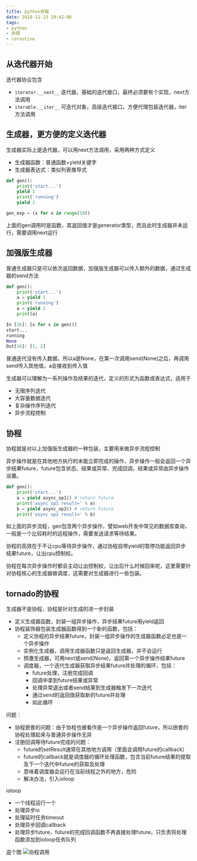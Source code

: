 ```yaml
---
title: python协程   
date: 2018-11-13 20:42:06   
tags:   
- python
- 协程
- coroutine
---
```


## 从迭代器开始

迭代器协议包含
- `iterator.__next__` 迭代器，基础的迭代接口，最终必须要有个实现，next方法调用
- `iterable.__iter__` 可迭代对象，高级迭代接口，方便代理包装迭代器，iter方法调用

## 生成器，更方便的定义迭代器
生成器实际上是迭代器，可以用next方法调用，采用两种方式定义
- 生成器函数：普通函数+yield关键字
- 生成器表达式：类似列表推导式

```python
def gen():
    print('start...')
    yield 1
    print('running')
    yield 2

gen_exp = (x for x in range(10))
```

上面的gen调用时是函数，其返回值才是generator类型，而且此时生成器并未运行，需要调用next运行

## 加强版生成器
普通生成器只是可以依次返回数据，加强版生成器可以传入额外的数据，通过生成器的send方法
```python
def gen():
    print('start...')
    a = yield 1
    print('running')
    a = yield 2
    print(a)

In [16]: [x for x in gen()]
start...
running
None
Out[16]: [1, 2]
```
普通迭代没有传入数据，所以a是None，在第一次调用send(None)之后，再调用send传入其他值，a会接收到传入值

生成器可以理解为一系列操作及结果的迭代，定义的形式为函数或表达式，适用于
- 无限序列迭代
- 大容量数据迭代
- 复杂操作序列迭代
- 异步流程控制

## 协程
协程就是对以上加强版生成器的一种包装，主要用来做异步流程控制

异步操作就是在其他地方执行的未能立即完成的操作，异步操作一般会返回一个异步结果future，future包含状态、结果或异常、完成回调，结果或异常由异步操作设置。
```python
def gen():
    print('start...')
    a = yield async_op1() # return future
    print('async op1 result=' % a)
    b = yield async_op2() # return future
    print('async op2 result=' % b)

```
如上面的异步流程，gen包含两个异步操作，譬如web开发中常见的数据库查询，一般是一个比较耗时的远程操作，需要发送请求等待结果。

协程的高效在于不让cpu等待异步操作，通过协程自带yield的暂停功能返回异步结果future，让出cpu控制权。

协程在每次异步操作时都会主动让出控制权，让出后什么时候回来呢，这里需要针对协程核心的生成器做调度，这需要对生成器进行一些包装。

## tornado的协程
生成器不是协程，协程是针对生成的进一步封装
- 定义生成器函数，封装一组异步操作，异步结果future用yield返回
- 协程装饰器包装生成器函数得到一个新的函数，包括：
    - 定义协程的异步结果future，封装一组异步操作的生成器函数必定也是一个异步操作
    - 实例化生成器，调用生成器函数只是返回生成器，并不会运行
    - 预激生成器，可用next或send(None)，返回第一个异步操作结果future
    - 调度器，一个迭代生成器获取异步结果future并处理的循环，包括：
        - future处理，注册完成回调
        - 回调中拿到future结果或异常
        - 处理异常退出或者send结果到生成器触发下一次迭代
        - 通过send的返回值获取新的future并处理
        - 如此循环

问题：
- 协程嵌套的问题：由于协程也被看作是一个异步操作返回future，所以嵌套的协程处理起来与普通异步操作无异
- 注册回调等待future完成的问题：
    - future的setResult通常在其他地方调用（里面会调用future的callback）
    - future的callback就是调度器的循环处理函数，包含当前future结果的提取及下一个迭代中future的获取及处理
    - 意味着调度器会运行在当前线程之外的地方，危险
    - 解决办法，引入ioloop

ioloop
- 一个线程运行一个
- 处理异步io
- 处理延时任务timeout
- 处理异步回调callback
- 处理异步future，future的完成回调函数不再直接处理future，只负责将处理函数添加到ioloop任务队列


盗个图
![协程调用](https://image-static.segmentfault.com/200/167/2001676246-56a86635aea2a_articlex)
